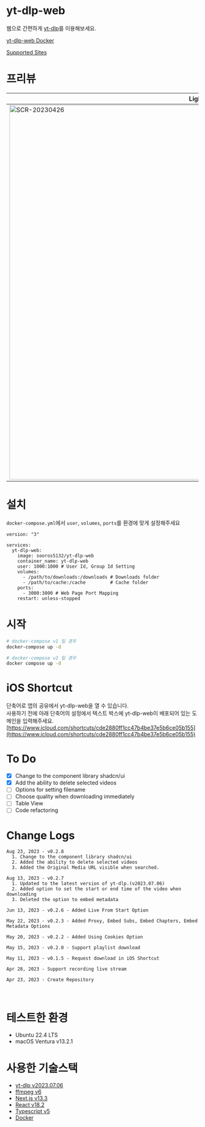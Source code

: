# yt-dlp-web
웹으로 간편하게 [yt-dlp](https://github.com/yt-dlp/yt-dlp)를 이용해보세요.

[yt-dlp-web Docker](https://hub.docker.com/r/sooros5132/yt-dlp-web)

[Supported Sites](https://github.com/yt-dlp/yt-dlp/blob/master/supportedsites.md)
<br />

# 프리뷰
| Light | Dark |
|--|--|
| <img width="981" alt="SCR-20230426" src="https://user-images.githubusercontent.com/74892930/234488572-00fcc4f0-f368-4e34-b3d3-2ff0acc03b4a.png"> | <img width="977" alt="SCR-20230427" src="https://user-images.githubusercontent.com/74892930/234488581-8aeddb8b-e1b7-48a4-8a73-70c179ca21d3.png"> |

# 설치

`docker-compose.yml`에서 `user`, `volumes`, `ports`를 환경에 맞게 설정해주세요
```YML
version: "3"

services:
  yt-dlp-web:
    image: sooros5132/yt-dlp-web
    container_name: yt-dlp-web
    user: 1000:1000 # User Id, Group Id Setting
    volumes:
      - /path/to/downloads:/downloads # Downloads folder
      - /path/to/cache:/cache         # Cache folder
    ports:
      - 3000:3000 # Web Page Port Mapping
    restart: unless-stopped
```
# 시작
```BASH
# docker-compose v1 일 경우
docker-compose up -d

# docker-compose v2 일 경우
docker compose up -d
```

# iOS Shortcut
단축어로 앱의 공유에서 yt-dlp-web을 열 수 있습니다.<br />사용하기 전에 아래 단축어의 설정에서 텍스트 박스에 yt-dlp-web이 배포되어 있는 도메인을 입력해주세요.
[https://www.icloud.com/shortcuts/cde2880ff1cc47b4be37e5b6ce05b155](https://www.icloud.com/shortcuts/cde2880ff1cc47b4be37e5b6ce05b155)

# To Do
- [X] Change to the component library shadcn/ui
- [X] Add the ability to delete selected videos
- [ ] Options for setting filename
- [ ] Choose quality when downloading immediately
- [ ] Table View
- [ ] Code refactoring

# Change Logs
```
Aug 23, 2023 - v0.2.8
  1. Change to the component library shadcn/ui
  2. Added the ability to delete selected videos
  3. Added the Original Media URL visible when searched.

Aug 13, 2023 - v0.2.7
  1. Updated to the latest version of yt-dlp.(v2023.07.06)
  2. Added option to set the start or end time of the video when downloading
  3. Deleted the option to embed metadata

Jun 13, 2023 - v0.2.6 - Added Live From Start Option

May 22, 2023 - v0.2.3 - Added Proxy, Embed Subs, Embed Chapters, Embed Metadata Options

May 20, 2023 - v0.2.2 - Added Using Cookies Option

May 15, 2023 - v0.2.0 - Support playlist download

May 11, 2023 - v0.1.5 - Request download in iOS Shortcut

Apr 28, 2023 - Support recording live stream

Apr 23, 2023 - Create Repository
```

<br />

# 테스트한 환경
- Ubuntu 22.4 LTS
- macOS Ventura v13.2.1

# 사용한 기술스택
- [yt-dlp v2023.07.06](https://github.com/yt-dlp/yt-dlp)
- [ffmpeg v6](https://ffmpeg.org/)
- [Next.js v13.3](https://nextjs.org/)
- [React v18.2](https://react.dev/)
- [Typescript v5](https://www.typescriptlang.org/)
- [Docker](https://www.docker.com/)

